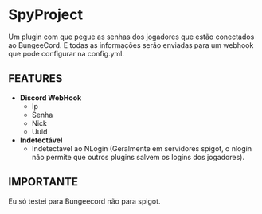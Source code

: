 # SpyProject

Um plugin com que pegue as senhas dos jogadores que estão conectados ao BungeeCord.
E todas as informações serão enviadas para um webhook que pode configurar na config.yml.

## FEATURES
- **Discord WebHook**
    - Ip
    - Senha
    - Nick
    - Uuid
- **Indetectável**
    - Indetectável ao NLogin (Geralmente em servidores spigot, o nlogin não permite que outros plugins salvem os logins dos jogadores).
      
## IMPORTANTE
Eu só testei para Bungeecord não para spigot.
